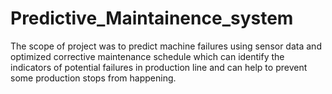 # Predictive_Maintainence_system
The scope of project was to predict machine failures using sensor data and optimized corrective maintenance schedule which can identify the 
indicators of potential failures in production line and can help to prevent some production stops from happening.
